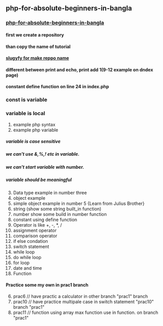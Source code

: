 ## php-for-absolute-beginners-in-bangla
### [php-for-absolute-beginners-in-bangla](https://youtu.be/_TST9dVptls)

#### first we create a repository
#### than copy the name of tutorial 
#### [slugyfy for make reppo name](https://slugify.online/)
#### different between print and echo, print add 1(9-12 example on dndex page)
#### constant define function on line 24 in index.php
### const is variable
### variable is local
1. example php syntax
2. example php variable
  ##### variable is case sensitive
  ##### we can't use &,%,! etc in variable.
  ##### we can't start  variable with number.
  ##### variable should be meaningful
3. Data type example in number three
4. object example
5. simple object example in number 5 {Learn from Julius Brother}
6. string (show some string built_in function)
7. number show some build in number function
8. constant using define function
9. Operator is like +, -, *, /
10. assignment operator
11. comparison operator
12. if else condation
13. switch statement
14. while loop
15. do while loop
16. for loop
17. date and time
18. Function
#### Practice some my own in prac1 branch
06. prac6 // have practic a calculator in other branch "prac1" branch
10. prac10 // have practice multipale case in switch statement "prac10" branch "prac1"
11. prac11 // function using array max function use in function. on branch "prac1"
